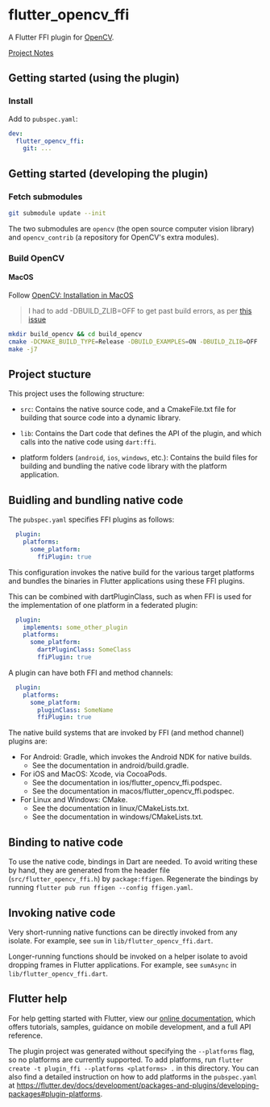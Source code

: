 # flutter_opencv_ffi

A Flutter FFI plugin for [OpenCV](https://opencv.org).

[Project Notes](https://www.notion.so/enspyrco/Flutter-OpenCV-FFI-b6781579b43c42289b5977c41c0f06a1)

## Getting started (using the plugin)

### Install

Add to `pubspec.yaml`:

```yaml
dev:
  flutter_opencv_ffi:
    git: ...
```

## Getting started (developing the plugin)

### Fetch submodules

```sh
git submodule update --init
```

The  two submodules are `opencv` (the open source computer vision library) and
`opencv_contrib` (a repository for OpenCV's extra modules).

### Build OpenCV

#### MacOS

Follow [OpenCV: Installation in MacOS](https://docs.opencv.org/4.x/d0/db2/tutorial_macos_install.html)

> I had to add -DBUILD_ZLIB=OFF to get past build errors, as per [this issue](https://github.com/opencv/opencv/issues/21389)

```sh
mkdir build_opencv && cd build_opencv
cmake -DCMAKE_BUILD_TYPE=Release -DBUILD_EXAMPLES=ON -DBUILD_ZLIB=OFF ../opencv
make -j7
```

## Project stucture

This project uses the following structure:

* `src`: Contains the native source code, and a CmakeFile.txt file for building
  that source code into a dynamic library.

* `lib`: Contains the Dart code that defines the API of the plugin, and which
  calls into the native code using `dart:ffi`.

* platform folders (`android`, `ios`, `windows`, etc.): Contains the build files
  for building and bundling the native code library with the platform application.

## Buidling and bundling native code

The `pubspec.yaml` specifies FFI plugins as follows:

```yaml
  plugin:
    platforms:
      some_platform:
        ffiPlugin: true
```

This configuration invokes the native build for the various target platforms
and bundles the binaries in Flutter applications using these FFI plugins.

This can be combined with dartPluginClass, such as when FFI is used for the
implementation of one platform in a federated plugin:

```yaml
  plugin:
    implements: some_other_plugin
    platforms:
      some_platform:
        dartPluginClass: SomeClass
        ffiPlugin: true
```

A plugin can have both FFI and method channels:

```yaml
  plugin:
    platforms:
      some_platform:
        pluginClass: SomeName
        ffiPlugin: true
```

The native build systems that are invoked by FFI (and method channel) plugins are:

* For Android: Gradle, which invokes the Android NDK for native builds.
  * See the documentation in android/build.gradle.
* For iOS and MacOS: Xcode, via CocoaPods.
  * See the documentation in ios/flutter_opencv_ffi.podspec.
  * See the documentation in macos/flutter_opencv_ffi.podspec.
* For Linux and Windows: CMake.
  * See the documentation in linux/CMakeLists.txt.
  * See the documentation in windows/CMakeLists.txt.

## Binding to native code

To use the native code, bindings in Dart are needed.
To avoid writing these by hand, they are generated from the header file
(`src/flutter_opencv_ffi.h`) by `package:ffigen`.
Regenerate the bindings by running `flutter pub run ffigen --config ffigen.yaml`.

## Invoking native code

Very short-running native functions can be directly invoked from any isolate.
For example, see `sum` in `lib/flutter_opencv_ffi.dart`.

Longer-running functions should be invoked on a helper isolate to avoid
dropping frames in Flutter applications.
For example, see `sumAsync` in `lib/flutter_opencv_ffi.dart`.

## Flutter help

For help getting started with Flutter, view our
[online documentation](https://flutter.dev/docs), which offers tutorials,
samples, guidance on mobile development, and a full API reference.

The plugin project was generated without specifying the `--platforms` flag, so no platforms are currently supported.
To add platforms, run `flutter create -t plugin_ffi --platforms <platforms> .` in this directory.
You can also find a detailed instruction on how to add platforms in the `pubspec.yaml` at https://flutter.dev/docs/development/packages-and-plugins/developing-packages#plugin-platforms.
